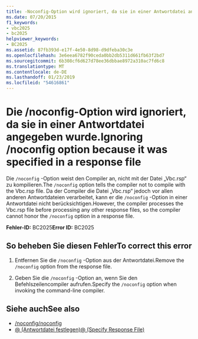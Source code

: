 ```yaml
---
title: -Noconfig-Option wird ignoriert, da sie in einer Antwortdatei angegeben wurde
ms.date: 07/20/2015
f1_keywords:
- vbc2025
- bc2025
helpviewer_keywords:
- BC2025
ms.assetid: 87fb393d-e17f-4e50-8d98-d9dfeba30c3e
ms.openlocfilehash: 3e6eea6782f90ceda0bb2db5311d661fb63f2bd7
ms.sourcegitcommit: 6b308cf6d627d78ee36dbbae8972a310ac7fd6c8
ms.translationtype: MT
ms.contentlocale: de-DE
ms.lasthandoff: 01/23/2019
ms.locfileid: "54616861"
---
```

# <a name="ignoring-noconfig-option-because-it-was-specified-in-a-response-file"></a><span data-ttu-id="55b28-102">Die /noconfig-Option wird ignoriert, da sie in einer Antwortdatei angegeben wurde.</span><span class="sxs-lookup"><span data-stu-id="55b28-102">Ignoring /noconfig option because it was specified in a response file</span></span>
<span data-ttu-id="55b28-103">Die `/noconfig` -Option weist den Compiler an, nicht mit der Datei „Vbc.rsp“ zu kompilieren.</span><span class="sxs-lookup"><span data-stu-id="55b28-103">The `/noconfig` option tells the compiler not to compile with the Vbc.rsp file.</span></span> <span data-ttu-id="55b28-104">Da der Compiler die Datei „Vbc.rsp“ jedoch vor allen anderen Antwortdateien verarbeitet, kann er die `/noconfig` -Option in einer Antwortdatei nicht berücksichtigen.</span><span class="sxs-lookup"><span data-stu-id="55b28-104">However, the compiler processes the Vbc.rsp file before processing any other response files, so the compiler cannot honor the `/noconfig` option in a response file.</span></span>  
  
 <span data-ttu-id="55b28-105">**Fehler-ID:** BC2025</span><span class="sxs-lookup"><span data-stu-id="55b28-105">**Error ID:** BC2025</span></span>  
  
## <a name="to-correct-this-error"></a><span data-ttu-id="55b28-106">So beheben Sie diesen Fehler</span><span class="sxs-lookup"><span data-stu-id="55b28-106">To correct this error</span></span>  
  
1.  <span data-ttu-id="55b28-107">Entfernen Sie die `/noconfig` -Option aus der Antwortdatei.</span><span class="sxs-lookup"><span data-stu-id="55b28-107">Remove the `/noconfig` option from the response file.</span></span>  
  
2.  <span data-ttu-id="55b28-108">Geben Sie die `/noconfig` -Option an, wenn Sie den Befehlszeilencompiler aufrufen.</span><span class="sxs-lookup"><span data-stu-id="55b28-108">Specify the `/noconfig` option when invoking the command-line compiler.</span></span>  
  
## <a name="see-also"></a><span data-ttu-id="55b28-109">Siehe auch</span><span class="sxs-lookup"><span data-stu-id="55b28-109">See also</span></span>
- [<span data-ttu-id="55b28-110">/noconfig</span><span class="sxs-lookup"><span data-stu-id="55b28-110">/noconfig</span></span>](../../visual-basic/reference/command-line-compiler/noconfig.md)
- [<span data-ttu-id="55b28-111">@ (Antwortdatei festlegen)</span><span class="sxs-lookup"><span data-stu-id="55b28-111">@ (Specify Response File)</span></span>](../../visual-basic/reference/command-line-compiler/specify-response-file.md)
